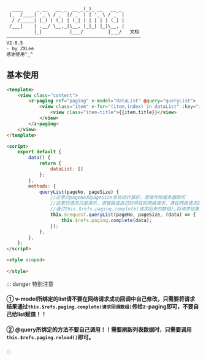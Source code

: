 
```html                                  
  ____     _ __   __ _  __ _(_)_ __   __ _ 
 |_  /____| '_ \ / _` |/ _` | | '_ \ / _` |
  / /_____| |_) | (_| | (_| | | | | | (_| |
 /___|    | .__/ \__,_|\__, |_|_| |_|\__, |
          |_|          |___/         |___/   文档
—————————————————————————————————————————————————
V2.0.5
- by ZXLee
感谢使用^_^
```

## 基本使用
```html
<template>
    <view class="content">
        <z-paging ref="paging" v-model="dataList" @query="queryList">
            <view class="item" v-for="(item,index) in dataList" :key="index">
                <view class="item-title">{{item.title}}</view>
            </view>
        </z-paging>
    </view>
</template>

<script>
    export default {
        data() {
            return {
                dataList: []
            };
        },
        methods: {
            queryList(pageNo, pageSize) {
              	//这里的pageNo和pageSize会自动计算好，直接传给服务器即可
              	//这里的请求只是演示，请替换成自己的项目的网络请求，请在网络请求回调中
              	//通过this.$refs.paging.complete(请求回来的数组);将请求结果传给z-paging
                this.$request.queryList(pageNo, pageSize, (data) => {
                    this.$refs.paging.complete(data);
                });
            },
        },
    };
</script>

<style scoped>
    
</style>
```

::: danger 特别注意
#### ① v-model所绑定的list请不要在网络请求成功回调中自己修改，只需要将请求结果通过`this.$refs.paging.complete(请求回调数组)`传给z-paging即可，不要自己给list赋值！！
#### ② @query所绑定的方法不要自己调用！！需要刷新列表数据时，只需要调用`this.$refs.paging.reload()`即可。
:::